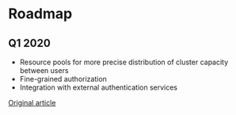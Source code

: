 # Roadmap

## Q1 2020

- Resource pools for more precise distribution of cluster capacity between users
- Fine-grained authorization
- Integration with external authentication services

[Original article](https://clickhouse.yandex/docs/en/roadmap/) <!--hide-->
